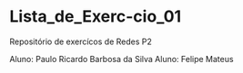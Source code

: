 # Lista_de_Exerc-cio_01
Repositório de exercícos de Redes P2

Aluno: Paulo Ricardo Barbosa da Silva
Aluno: Felipe Mateus
